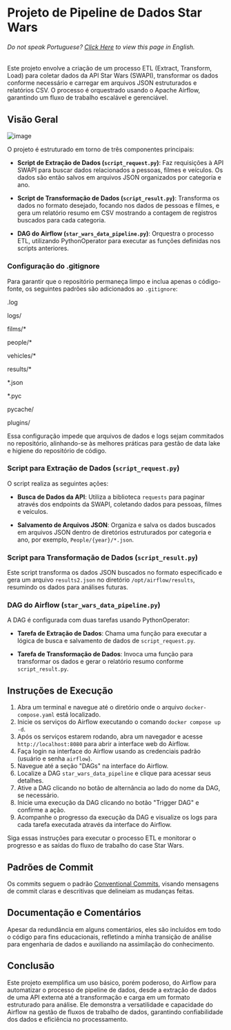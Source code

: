 # Projeto de Pipeline de Dados Star Wars

<h6>Do not speak Portuguese? <a href="https://github.com/ivanDourado/star_wars/blob/main/README-en.md">Click Here</a> to view this page in English.</h6>

Este projeto envolve a criação de um processo ETL (Extract, Transform, Load) para coletar dados da API Star Wars (SWAPI), transformar os dados conforme necessário e carregar em arquivos JSON estruturados e relatórios CSV. O processo é orquestrado usando o Apache Airflow, garantindo um fluxo de trabalho escalável e gerenciável.

## Visão Geral

![image](https://github.com/ivanDourado/star_wars/assets/85656465/c6cd9104-8db2-450e-bd01-44e33e7844f2)


O projeto é estruturado em torno de três componentes principais:

- **Script de Extração de Dados (`script_request.py`)**: Faz requisições à API SWAPI para buscar dados relacionados a pessoas, filmes e veículos. Os dados são então salvos em arquivos JSON organizados por categoria e ano.
  
- **Script de Transformação de Dados (`script_result.py`)**: Transforma os dados no formato desejado, focando nos dados de pessoas e filmes, e gera um relatório resumo em CSV mostrando a contagem de registros buscados para cada categoria.

- **DAG do Airflow (`star_wars_data_pipeline.py`)**: Orquestra o processo ETL, utilizando PythonOperator para executar as funções definidas nos scripts anteriores.

### Configuração do .gitignore

Para garantir que o repositório permaneça limpo e inclua apenas o código-fonte, os seguintes padrões são adicionados ao `.gitignore`:




.log

logs/

films/*

people/*

vehicles/*

results/*

*.json

*.pyc

pycache/

plugins/


Essa configuração impede que arquivos de dados e logs sejam commitados no repositório, alinhando-se às melhores práticas para gestão de data lake e higiene do repositório de código.

### Script para Extração de Dados (`script_request.py`)

O script realiza as seguintes ações:

- **Busca de Dados da API**: Utiliza a biblioteca `requests` para paginar através dos endpoints da SWAPI, coletando dados para pessoas, filmes e veículos.
  
- **Salvamento de Arquivos JSON**: Organiza e salva os dados buscados em arquivos JSON dentro de diretórios estruturados por categoria e ano, por exemplo, `People/{year}/*.json`.

### Script para Transformação de Dados (`script_result.py`)

Este script transforma os dados JSON buscados no formato especificado e gera um arquivo `results2.json` no diretório `/opt/airflow/results`, resumindo os dados para análises futuras.

### DAG do Airflow (`star_wars_data_pipeline.py`)

A DAG é configurada com duas tarefas usando PythonOperator:

- **Tarefa de Extração de Dados**: Chama uma função para executar a lógica de busca e salvamento de dados de `script_request.py`.

- **Tarefa de Transformação de Dados**: Invoca uma função para transformar os dados e gerar o relatório resumo conforme `script_result.py`.

## Instruções de Execução

1. Abra um terminal e navegue até o diretório onde o arquivo `docker-compose.yaml` está localizado.
2. Inicie os serviços do Airflow executando o comando `docker compose up -d`.
3. Após os serviços estarem rodando, abra um navegador e acesse `http://localhost:8080` para abrir a interface web do Airflow.
4. Faça login na interface do Airflow usando as credenciais padrão (usuário e senha `airflow`).
5. Navegue até a seção "DAGs" na interface do Airflow.
6. Localize a DAG `star_wars_data_pipeline` e clique para acessar seus detalhes.
7. Ative a DAG clicando no botão de alternância ao lado do nome da DAG, se necessário.
8. Inicie uma execução da DAG clicando no botão "Trigger DAG" e confirme a ação.
9. Acompanhe o progresso da execução da DAG e visualize os logs para cada tarefa executada através da interface do Airflow.

Siga essas instruções para executar o processo ETL e monitorar o progresso e as saídas do fluxo de trabalho do case Star Wars.

## Padrões de Commit

Os commits seguem o padrão [Conventional Commits](https://www.conventionalcommits.org/en/v1.0.0-beta.2/), visando mensagens de commit claras e descritivas que delineiam as mudanças feitas.

## Documentação e Comentários

Apesar da redundância em alguns comentários, eles são incluídos em todo o código para fins educacionais, refletindo a minha transição de análise para engenharia de dados e auxiliando na assimilação do conhecimento.

## Conclusão

Este projeto exemplifica um uso básico, porém poderoso, do Airflow para automatizar o processo de pipeline de dados, desde a extração de dados de uma API externa até a transformação e carga em um formato estruturado para análise. Ele demonstra a versatilidade e capacidade do Airflow na gestão de fluxos de trabalho de dados, garantindo confiabilidade dos dados e eficiência no processamento.
